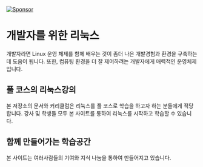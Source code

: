 [![Sponsor](https://img.shields.io/badge/Sponsor-GitHub-%23EA4AAA)](https://github.com/sponsors/jinydev)


# 개발자를 위한 리눅스
개발자라면 Linux 운영 체제를 함께 배우는 것이 좀더 나은 개발경험과 환경을 구축하는데 도움이 됩니다. 또한, 컴퓨팅 환경을 더 잘 제어하려는 개발자에게 매력적인 운영체제입니다.

## 풀 코스의 리눅스강의
본 저장소의 문서와 커리큘럼은 리눅스를 풀 코스로 학습을 하고자 하는 분들에게 적당합니다. 강사 및 학생들 모두 본 사이트를 통하여 리눅스를 시작하고 학습할 수 있습니다.

## 함께 만들어가는 학습공간
본 사이트는 여러사람들의 기여와 지식 나눔을 통하여 만들어지고 있습니다.
